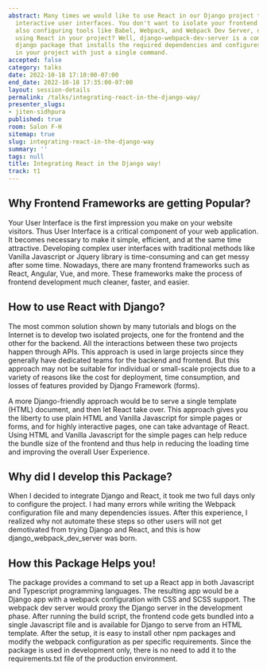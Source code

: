 ```yaml
---
abstract: Many times we would like to use React in our Django project to make highly
  interactive user interfaces. You don't want to isolate your frontend and backend,
  also configuring tools like Babel, Webpack, and Webpack Dev Server, deter you from
  using React in your project? Well, django-webpack-dev-server is a command-line reusable
  django package that installs the required dependencies and configures a React application
  in your project with just a single command.
accepted: false
category: talks
date: 2022-10-18 17:10:00-07:00
end_date: 2022-10-18 17:35:00-07:00
layout: session-details
permalink: /talks/integrating-react-in-the-django-way/
presenter_slugs:
- jiten-sidhpura
published: true
room: Salon F-H
sitemap: true
slug: integrating-react-in-the-django-way
summary: ''
tags: null
title: Integrating React in the Django way!
track: t1
---
```


## Why Frontend Frameworks are getting Popular?

Your User Interface is the first impression you make on your website visitors. Thus User Interface is a critical component of your web application. It becomes necessary to make it simple, efficient, and at the same time attractive. Developing complex user interfaces with traditional methods like Vanilla Javascript or Jquery library is time-consuming and can get messy after some time. Nowadays, there are many frontend frameworks such as React, Angular, Vue, and more. These frameworks make the process of frontend development much cleaner, faster, and easier.

## How to use React with Django?

The most common solution shown by many tutorials and blogs on the Internet is to develop two isolated projects, one for the frontend and the other for the backend. All the interactions between these two projects happen through APIs. This approach is used in large projects since they generally have dedicated teams for the backend and frontend. But this approach may not be suitable for individual or small-scale projects due to a variety of reasons like the cost for deployment, time consumption, and losses of features provided by Django Framework (forms).

A more Django-friendly approach would be to serve a single template (HTML) document, and then let React take over. This approach gives you the liberty to use plain HTML and Vanilla Javascript for simple pages or forms, and for highly interactive pages, one can take advantage of React. Using HTML and Vanilla Javascript for the simple pages can help reduce the bundle size of the frontend and thus help in reducing the loading time and improving the overall User Experience.

## Why did I develop this Package?

When I decided to integrate Django and React, it took me two full days only to configure the project. I had many errors while writing the Webpack configuration file and many dependencies issues. After this experience, I realized why not automate these steps so other users will not get demotivated from trying Django and React, and this is how django_webpack_dev_server was born.

##  How this Package Helps you!

The package provides a command to set up a React app in both Javascript and Typescript programming languages. The resulting app would be a Django app with a webpack configuration with CSS and SCSS support. The webpack dev server would proxy the Django server in the development phase. After running the build script, the frontend code gets bundled into a single Javascript file and is available for Django to serve from an HTML template. After the setup, it is easy to install other npm packages and modify the webpack configuration as per specific requirements. Since the package is used in development only, there is no need to add it to the requirements.txt file of the production environment.